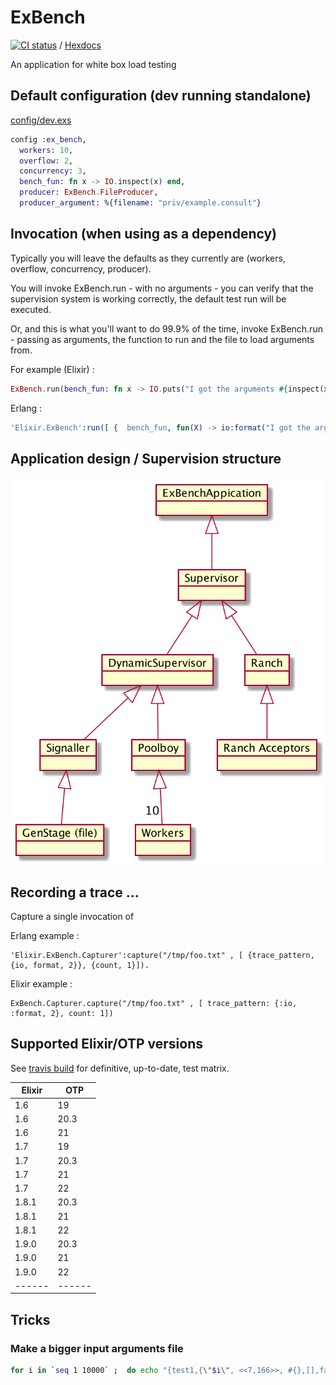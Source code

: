 # ExBench

[![CI status](https://travis-ci.org/bryanhuntesl/ex_bench.svg?branch=master)](https://travis-ci.org/bryanhuntesl/ex_bench) / [Hexdocs](https://hexdocs.pm/ex_bench/)

An application for white box load testing 

## Default configuration (dev running standalone)

[config/dev.exs](config/dev.exs)

```elixir 
config :ex_bench,
  workers: 10,
  overflow: 2,
  concurrency: 3,
  bench_fun: fn x -> IO.inspect(x) end,
  producer: ExBench.FileProducer,
  producer_argument: %{filename: "priv/example.consult"}
```

## Invocation (when using as a dependency) 

Typically you will leave the defaults as they currently are (workers, overflow, concurrency, producer).

You will invoke ExBench.run - with no arguments - you can verify that the supervision system is working correctly, 
the default test run will be executed.

Or, and this is what you'll want to do 99.9% of the time, invoke ExBench.run - passing as arguments, the function to run 
and the file to load arguments from. 

For example (Elixir) : 

```elixir
ExBench.run(bench_fun: fn x -> IO.puts("I got the arguments #{inspect(x)} end, filename: "/tmp/args.txt")
```

Erlang : 

```erlang
'Elixir.ExBench':run([ {  bench_fun, fun(X) -> io:format("I got the arguments ~w~n",[X]) end }, {filename, "/tmp/args.txt"}])
```

## Application design / Supervision structure

![Supervision hierarchy](./doc/exbench_supervision_tree.png)

## Recording a trace ... 

Capture a single invocation of 

Erlang example :

```
'Elixir.ExBench.Capturer':capture("/tmp/foo.txt" , [ {trace_pattern, {io, format, 2}}, {count, 1}]).
```

Elixir example : 

```
ExBench.Capturer.capture("/tmp/foo.txt" , [ trace_pattern: {:io, :format, 2}, count: 1])
```


## Supported Elixir/OTP versions 

See [travis build](https://travis-ci.org/bryanhuntesl/ex_bench) for definitive, up-to-date, test matrix.

|Elixir|  OTP |
|------|------|
| 1.6  | 19   |
| 1.6  | 20.3 |
| 1.6  | 21   |
| 1.7  | 19   |
| 1.7  | 20.3 |
| 1.7  | 21   |
| 1.7  | 22   |
| 1.8.1| 20.3 |
| 1.8.1| 21   |
| 1.8.1| 22   |
| 1.9.0| 20.3 |
| 1.9.0| 21   |
| 1.9.0| 22   |
|------|------|


## Tricks

### Make a bigger input arguments file

```bash
for i in `seq 1 10000` ;  do echo "{test1,{\"$i\", <<7,166>>, #{},[],false, #{<<\"x\">> => <<\"y\">>}}}." ; done >> test/consult.me
```
